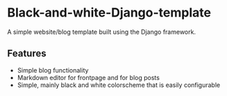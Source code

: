 # Black-and-white-Django-template
A simple website/blog template built using the Django framework.

## Features
- Simple blog functionality
- Markdown editor for frontpage and for blog posts
- Simple, mainly black and white colorscheme that is easily configurable
